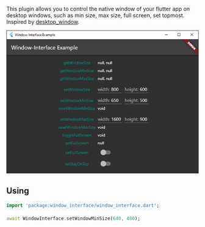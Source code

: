 This plugin allows you to control the native window of your flutter app on desktop windows, such as min size, max size, full screen, set topmost. Inspired by [desktop_window](https://github.com/mix1009/desktop_window).

![](.media/cover.png)

## Using

```dart
import 'package:window_interface/window_interface.dart';

await WindowInterface.setWindowMinSize(640, 480);
```
